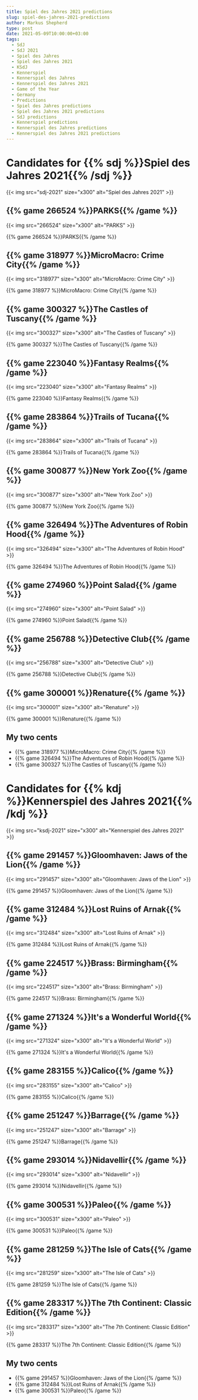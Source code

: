 ```yaml
---
title: Spiel des Jahres 2021 predictions
slug: spiel-des-jahres-2021-predictions
author: Markus Shepherd
type: post
date: 2021-05-09T10:00:00+03:00
tags:
  - SdJ
  - SdJ 2021
  - Spiel des Jahres
  - Spiel des Jahres 2021
  - KSdJ
  - Kennerspiel
  - Kennerspiel des Jahres
  - Kennerspiel des Jahres 2021
  - Game of the Year
  - Germany
  - Predictions
  - Spiel des Jahres predictions
  - Spiel des Jahres 2021 predictions
  - SdJ predictions
  - Kennerspiel predictions
  - Kennerspiel des Jahres predictions
  - Kennerspiel des Jahres 2021 predictions
---
```


# Candidates for {{% sdj %}}Spiel des Jahres 2021{{% /sdj %}}

<!-- TODO update logo -->

{{< img src="sdj-2021" size="x300" alt="Spiel des Jahres 2021" >}}


## {{% game 266524 %}}PARKS{{% /game %}}

{{< img src="266524" size="x300" alt="PARKS" >}}

{{% game 266524 %}}PARKS{{% /game %}}


## {{% game 318977 %}}MicroMacro: Crime City{{% /game %}}

{{< img src="318977" size="x300" alt="MicroMacro: Crime City" >}}

{{% game 318977 %}}MicroMacro: Crime City{{% /game %}}


<!-- ## {{% game 276498 %}}Paris: La Cité de la Lumière{{% /game %}}

{{< img src="276498" size="x300" alt="Paris: La Cité de la Lumière" >}}

{{% game 276498 %}}Paris: La Cité de la Lumière{{% /game %}} -->


## {{% game 300327 %}}The Castles of Tuscany{{% /game %}}

{{< img src="300327" size="x300" alt="The Castles of Tuscany" >}}

{{% game 300327 %}}The Castles of Tuscany{{% /game %}}


## {{% game 223040 %}}Fantasy Realms{{% /game %}}

{{< img src="223040" size="x300" alt="Fantasy Realms" >}}

{{% game 223040 %}}Fantasy Realms{{% /game %}}


## {{% game 283864 %}}Trails of Tucana{{% /game %}}

{{< img src="283864" size="x300" alt="Trails of Tucana" >}}

{{% game 283864 %}}Trails of Tucana{{% /game %}}


## {{% game 300877 %}}New York Zoo{{% /game %}}

{{< img src="300877" size="x300" alt="New York Zoo" >}}

{{% game 300877 %}}New York Zoo{{% /game %}}


## {{% game 326494 %}}The Adventures of Robin Hood{{% /game %}}

{{< img src="326494" size="x300" alt="The Adventures of Robin Hood" >}}

{{% game 326494 %}}The Adventures of Robin Hood{{% /game %}}


## {{% game 274960 %}}Point Salad{{% /game %}}

{{< img src="274960" size="x300" alt="Point Salad" >}}

{{% game 274960 %}}Point Salad{{% /game %}}


## {{% game 256788 %}}Detective Club{{% /game %}}

{{< img src="256788" size="x300" alt="Detective Club" >}}

{{% game 256788 %}}Detective Club{{% /game %}}


<!-- ## {{% game 267319 %}}Roam{{% /game %}}

{{< img src="267319" size="x300" alt="Roam" >}}

{{% game 267319 %}}Roam{{% /game %}} -->


## {{% game 300001 %}}Renature{{% /game %}}

{{< img src="300001" size="x300" alt="Renature" >}}

{{% game 300001 %}}Renature{{% /game %}}


## My two cents

* {{% game 318977 %}}MicroMacro: Crime City{{% /game %}}
* {{% game 326494 %}}The Adventures of Robin Hood{{% /game %}}
* {{% game 300327 %}}The Castles of Tuscany{{% /game %}}


# Candidates for {{% kdj %}}Kennerspiel des Jahres 2021{{% /kdj %}}

<!-- TODO update logo -->

{{< img src="ksdj-2021" size="x300" alt="Kennerspiel des Jahres 2021" >}}


## {{% game 291457 %}}Gloomhaven: Jaws of the Lion{{% /game %}}

{{< img src="291457" size="x300" alt="Gloomhaven: Jaws of the Lion" >}}

{{% game 291457 %}}Gloomhaven: Jaws of the Lion{{% /game %}}


## {{% game 312484 %}}Lost Ruins of Arnak{{% /game %}}

{{< img src="312484" size="x300" alt="Lost Ruins of Arnak" >}}

{{% game 312484 %}}Lost Ruins of Arnak{{% /game %}}


## {{% game 224517 %}}Brass: Birmingham{{% /game %}}

{{< img src="224517" size="x300" alt="Brass: Birmingham" >}}

{{% game 224517 %}}Brass: Birmingham{{% /game %}}


## {{% game 271324 %}}It's a Wonderful World{{% /game %}}

{{< img src="271324" size="x300" alt="It's a Wonderful World" >}}

{{% game 271324 %}}It's a Wonderful World{{% /game %}}


## {{% game 283155 %}}Calico{{% /game %}}

{{< img src="283155" size="x300" alt="Calico" >}}

{{% game 283155 %}}Calico{{% /game %}}


## {{% game 251247 %}}Barrage{{% /game %}}

{{< img src="251247" size="x300" alt="Barrage" >}}

{{% game 251247 %}}Barrage{{% /game %}}


## {{% game 293014 %}}Nidavellir{{% /game %}}

{{< img src="293014" size="x300" alt="Nidavellir" >}}

{{% game 293014 %}}Nidavellir{{% /game %}}


## {{% game 300531 %}}Paleo{{% /game %}}

{{< img src="300531" size="x300" alt="Paleo" >}}

{{% game 300531 %}}Paleo{{% /game %}}


## {{% game 281259 %}}The Isle of Cats{{% /game %}}

{{< img src="281259" size="x300" alt="The Isle of Cats" >}}

{{% game 281259 %}}The Isle of Cats{{% /game %}}


## {{% game 283317 %}}The 7th Continent: Classic Edition{{% /game %}}

{{< img src="283317" size="x300" alt="The 7th Continent: Classic Edition" >}}

{{% game 283317 %}}The 7th Continent: Classic Edition{{% /game %}}


<!-- ## {{% game 252153 %}}Tang Garden{{% /game %}}

{{< img src="252153" size="x300" alt="Tang Garden" >}}

{{% game 252153 %}}Tang Garden{{% /game %}} -->


<!-- ## {{% game 318553 %}}Rajas of the Ganges: The Dice Charmers{{% /game %}}

{{< img src="318553" size="x300" alt="Rajas of the Ganges: The Dice Charmers" >}}

{{% game 318553 %}}Rajas of the Ganges: The Dice Charmers{{% /game %}} -->


## My two cents

* {{% game 291457 %}}Gloomhaven: Jaws of the Lion{{% /game %}}
* {{% game 312484 %}}Lost Ruins of Arnak{{% /game %}}
* {{% game 300531 %}}Paleo{{% /game %}}
